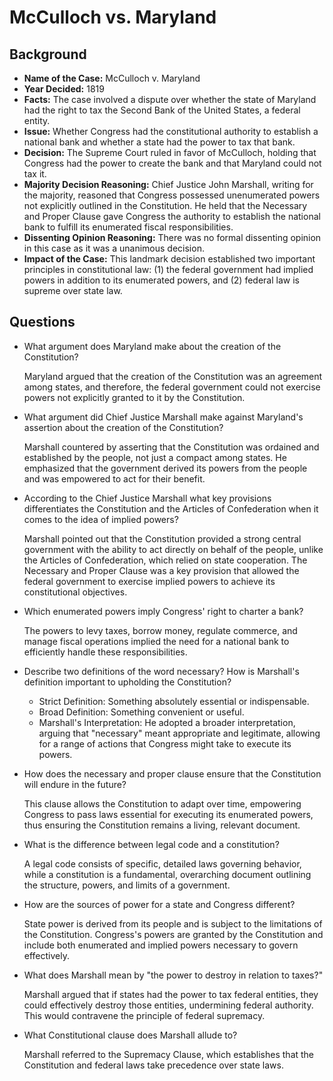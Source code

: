 # McCulloch vs. Maryland

## Background
- **Name of the Case:** McCulloch v. Maryland
- **Year Decided:** 1819
- **Facts:** The case involved a dispute over whether the state of Maryland had the right to tax the Second Bank of the United States, a federal entity.
- **Issue:** Whether Congress had the constitutional authority to establish a national bank and whether a state had the power to tax that bank.
- **Decision:** The Supreme Court ruled in favor of McCulloch, holding that Congress had the power to create the bank and that Maryland could not tax it.
- **Majority Decision Reasoning:** Chief Justice John Marshall, writing for the majority, reasoned that Congress possessed unenumerated powers not explicitly outlined in the Constitution. He held that the Necessary and Proper Clause gave Congress the authority to establish the national bank to fulfill its enumerated fiscal responsibilities.
- **Dissenting Opinion Reasoning:** There was no formal dissenting opinion in this case as it was a unanimous decision.
- **Impact of the Case:** This landmark decision established two important principles in constitutional law: (1) the federal government had implied powers in addition to its enumerated powers, and (2) federal law is supreme over state law.

## Questions

- What argument does Maryland make about the creation of the Constitution?

    Maryland argued that the creation of the Constitution was an agreement among states, and therefore, the federal government could not exercise powers not explicitly granted to it by the Constitution.

- What argument did Chief Justice Marshall make against Maryland's assertion about the creation of the Constitution?

    Marshall countered by asserting that the Constitution was ordained and established by the people, not just a compact among states. He emphasized that the government derived its powers from the people and was empowered to act for their benefit.

- According to the Chief Justice Marshall what key provisions differentiates the Constitution and the Articles of Confederation when it comes to the idea of implied powers?

    Marshall pointed out that the Constitution provided a strong central government with the ability to act directly on behalf of the people, unlike the Articles of Confederation, which relied on state cooperation. The Necessary and Proper Clause was a key provision that allowed the federal government to exercise implied powers to achieve its constitutional objectives.

- Which enumerated powers imply Congress' right to charter a bank?

    The powers to levy taxes, borrow money, regulate commerce, and manage fiscal operations implied the need for a national bank to efficiently handle these responsibilities.

- Describe two definitions of the word necessary? How is Marshall's definition important to upholding the Constitution?

    - Strict Definition: Something absolutely essential or indispensable.
    - Broad Definition: Something convenient or useful.
    - Marshall's Interpretation: He adopted a broader interpretation, arguing that "necessary" meant appropriate and legitimate, allowing for a range of actions that Congress might take to execute its powers.

- How does the necessary and proper clause ensure that the Constitution will endure in the future?

    This clause allows the Constitution to adapt over time, empowering Congress to pass laws essential for executing its enumerated powers, thus ensuring the Constitution remains a living, relevant document.

- What is the difference between legal code and a constitution?

    A legal code consists of specific, detailed laws governing behavior, while a constitution is a fundamental, overarching document outlining the structure, powers, and limits of a government.

- How are the sources of power for a state and Congress different?

    State power is derived from its people and is subject to the limitations of the Constitution. Congress's powers are granted by the Constitution and include both enumerated and implied powers necessary to govern effectively.

- What does Marshall mean by "the power to destroy in relation to taxes?"

    Marshall argued that if states had the power to tax federal entities, they could effectively destroy those entities, undermining federal authority. This would contravene the principle of federal supremacy.

- What Constitutional clause does Marshall allude to?

    Marshall referred to the Supremacy Clause, which establishes that the Constitution and federal laws take precedence over state laws.
